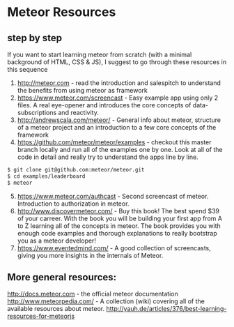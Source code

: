 # Meteor Resources

## step by step
If you want to start learning meteor from scratch (with a minimal background of HTML, CSS & JS), I suggest to go through these resources in this sequence

1. http://meteor.com - read the introduction and salespitch to understand the benefits from using meteor as framework
2. https://www.meteor.com/screencast - Easy example app using only 2 files. A real eye-opener and introduces the core concepts of data-subscriptions and reactivity.
3. http://andrewscala.com/meteor/ - General info about meteor, structure of a meteor project and an introduction to a few core concepts of the framework
4. https://github.com/meteor/meteor/examples - checkout this master branch locally and run all of the examples one by one. Look at all of the code in detail and really try to understand the apps line by line.
```bash
$ git clone git@github.com:meteor/meteor.git
$ cd examples/leaderboard
$ meteor
```
5. https://www.meteor.com/authcast - Second screencast of meteor. Introduction to authorization in meteor.
6. http://www.discovermeteor.com/ - Buy this book! The best spend $39 of your carreer. With the book you will be building your first app from A to Z learning all of the concepts in meteor. The book provides you with enough code examples and thorough explanations to really bootstrap you as a meteor developer!
7. https://www.eventedmind.com/ - A good collection of screencasts, giving you more insights in the internals of Meteor.

## More general resources:
http://docs.meteor.com - the official meteor documentation
http://www.meteorpedia.com/ - A collection (wiki) covering all of the available resources about meteor.
http://yauh.de/articles/376/best-learning-resources-for-meteorjs